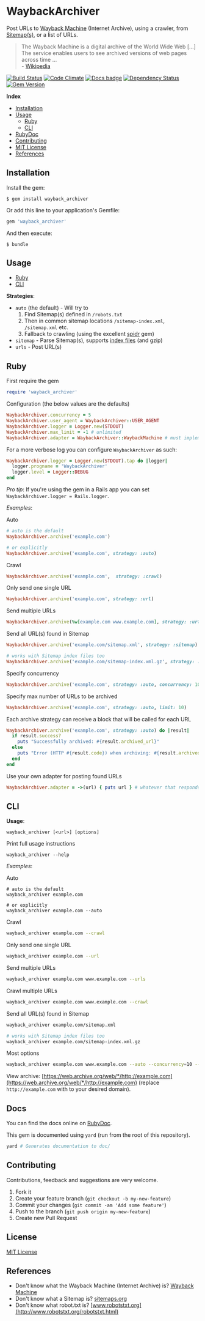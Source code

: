 # WaybackArchiver

Post URLs to [Wayback Machine](https://archive.org/web/) (Internet Archive), using a crawler, from [Sitemap(s)](http://www.sitemaps.org), or a list of URLs.

> The Wayback Machine is a digital archive of the World Wide Web [...]
> The service enables users to see archived versions of web pages across time ...  
> \- [Wikipedia](https://en.wikipedia.org/wiki/Wayback_Machine)

[![Build Status](https://travis-ci.org/buren/wayback_archiver.svg?branch=master)](https://travis-ci.org/buren/wayback_archiver) [![Code Climate](https://codeclimate.com/github/buren/wayback_archiver.png)](https://codeclimate.com/github/buren/wayback_archiver) [![Docs badge](https://inch-ci.org/github/buren/wayback_archiver.svg?branch=master)](http://www.rubydoc.info/github/buren/wayback_archiver/master)
 [![Dependency Status](https://gemnasium.com/buren/wayback_archiver.svg)](https://gemnasium.com/buren/wayback_archiver) [![Gem Version](https://badge.fury.io/rb/wayback_archiver.svg)](http://badge.fury.io/rb/wayback_archiver)

__Index__

* [Installation](#installation)
* [Usage](#usage)
  - [Ruby](#ruby)
  - [CLI](#cli)
* [RubyDoc](#docs)
* [Contributing](#contributing)
* [MIT License](#license)
* [References](#references)

## Installation

Install the gem:
```
$ gem install wayback_archiver
```

Or add this line to your application's Gemfile:

```ruby
gem 'wayback_archiver'
```

And then execute:

```
$ bundle
```

## Usage

* [Ruby](#ruby)
* [CLI](#cli)

__Strategies__:

* `auto` (the default) - Will try to
    1. Find Sitemap(s) defined in `/robots.txt`
    2. Then in common sitemap locations `/sitemap-index.xml`, `/sitemap.xml` etc.
    3. Fallback to crawling (using the excellent [spidr](https://github.com/postmodern/spidr/) gem)
* `sitemap` - Parse Sitemap(s), supports [index files](https://www.sitemaps.org/protocol.html#index) (and gzip)
* `urls` - Post URL(s)

## Ruby

First require the gem

```ruby
require 'wayback_archiver'
```

Configuration (the below values are the defaults)

```ruby
WaybackArchiver.concurrency = 5
WaybackArchiver.user_agent = WaybackArchiver::USER_AGENT
WaybackArchiver.logger = Logger.new(STDOUT)
WaybackArchiver.max_limit = -1 # unlimited
WaybackArchiver.adapter = WaybackArchiver::WaybackMachine # must implement #call(url)
```

For a more verbose log you can configure `WaybackArchiver` as such:

```ruby
WaybackArchiver.logger = Logger.new(STDOUT).tap do |logger|
  logger.progname = 'WaybackArchiver'
  logger.level = Logger::DEBUG
end
```

_Pro tip_: If you're using the gem in a Rails app you can set `WaybackArchiver.logger = Rails.logger`.

_Examples_:

Auto

```ruby
# auto is the default
WaybackArchiver.archive('example.com')

# or explicitly
WaybackArchiver.archive('example.com', strategy: :auto)
```

Crawl

```ruby
WaybackArchiver.archive('example.com',  strategy: :crawl)
```

Only send one single URL

```ruby
WaybackArchiver.archive('example.com', strategy: :url)
```

Send multiple URLs

```ruby
WaybackArchiver.archive(%w[example.com www.example.com], strategy: :urls)
```

Send all URL(s) found in Sitemap

```ruby
WaybackArchiver.archive('example.com/sitemap.xml', strategy: :sitemap)

# works with Sitemap index files too
WaybackArchiver.archive('example.com/sitemap-index.xml.gz', strategy: :sitemap)
```

Specify concurrency

```ruby
WaybackArchiver.archive('example.com', strategy: :auto, concurrency: 10)
```

Specify max number of URLs to be archived

```ruby
WaybackArchiver.archive('example.com', strategy: :auto, limit: 10)
```

Each archive strategy can receive a block that will be called for each URL

```ruby
WaybackArchiver.archive('example.com', strategy: :auto) do |result|
  if result.success?
    puts "Successfully archived: #{result.archived_url}"
  else
    puts "Error (HTTP #{result.code}) when archiving: #{result.archived_url}"
  end
end
```

Use your own adapter for posting found URLs

```ruby
WaybackArchiver.adapter = ->(url) { puts url } # whatever that responds to #call
```

## CLI

__Usage__:

```
wayback_archiver [<url>] [options]
```

Print full usage instructions

```
wayback_archiver --help
```

_Examples_:

Auto

```
# auto is the default
wayback_archiver example.com

# or explicitly
wayback_archiver example.com --auto
```

Crawl

```bash
wayback_archiver example.com --crawl
```

Only send one single URL

```bash
wayback_archiver example.com --url
```

Send multiple URLs

```bash
wayback_archiver example.com www.example.com --urls
```

Crawl multiple URLs

```bash
wayback_archiver example.com www.example.com --crawl
```

Send all URL(s) found in Sitemap

```bash
wayback_archiver example.com/sitemap.xml

# works with Sitemap index files too
wayback_archiver example.com/sitemap-index.xml.gz
```

Most options

```bash
wayback_archiver example.com www.example.com --auto --concurrency=10 --limit=100 --log=output.log --verbose
```

View archive: [https://web.archive.org/web/*/http://example.com](https://web.archive.org/web/*/http://example.com) (replace `http://example.com` with to your desired domain).

## Docs

You can find the docs online on [RubyDoc](http://www.rubydoc.info/github/buren/wayback_archiver/master).

This gem is documented using `yard` (run from the root of this repository).

```bash
yard # Generates documentation to doc/
```

## Contributing

Contributions, feedback and suggestions are very welcome.

1. Fork it
2. Create your feature branch (`git checkout -b my-new-feature`)
3. Commit your changes (`git commit -am 'Add some feature'`)
4. Push to the branch (`git push origin my-new-feature`)
5. Create new Pull Request

## License

[MIT License](LICENSE)

## References

* Don't know what the Wayback Machine (Internet Archive) is? [Wayback Machine](https://archive.org/web/)
* Don't know what a Sitemap is? [sitemaps.org](http://www.sitemaps.org)
* Don't know what robot.txt is? [www.robotstxt.org](http://www.robotstxt.org/robotstxt.html)

